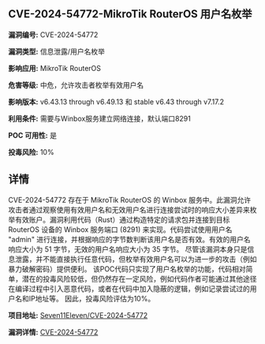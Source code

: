 ## CVE-2024-54772-MikroTik RouterOS 用户名枚举

**漏洞编号:** CVE-2024-54772

**漏洞类型:** 信息泄露/用户名枚举

**影响应用:** MikroTik RouterOS

**危害等级:** 中危，允许攻击者枚举有效用户名

**影响版本:** v6.43.13 through v6.49.13 和 stable v6.43 through v7.17.2

**利用条件:** 需要与Winbox服务建立网络连接，默认端口8291

**POC 可用性:** 是

**投毒风险:** 10%

## 详情

CVE-2024-54772 存在于 MikroTik RouterOS 的 Winbox 服务中。此漏洞允许攻击者通过观察使用有效用户名和无效用户名进行连接尝试时的响应大小差异来枚举有效账户。漏洞利用代码（Rust）通过构造特定的请求包并连接到目标 RouterOS 设备的 Winbox 服务端口 (8291) 来实现。代码尝试使用用户名 "admin" 进行连接，并根据响应的字节数判断该用户名是否有效。有效的用户名响应大小为 51 字节，无效的用户名响应大小为 35 字节。 尽管该漏洞本身只是信息泄露，并不能直接执行任意代码，但枚举有效用户名可以为进一步的攻击（例如暴力破解密码）提供便利。 该POC代码只实现了用户名枚举的功能，代码相对简单，潜在的投毒风险较低，但仍然存在一定风险，例如代码作者可能通过其他途径在编译过程中引入恶意代码，或者在代码中加入隐蔽的逻辑，例如记录尝试过的用户名和IP地址等。 因此，投毒风险评估为10%。

**项目地址:** [Seven11Eleven/CVE-2024-54772](https://github.com/Seven11Eleven/CVE-2024-54772)

**漏洞详情:** [CVE-2024-54772](https://nvd.nist.gov/vuln/detail/CVE-2024-54772)